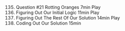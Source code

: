 135. Question #21 Rotting Oranges
     7min
     Play
136. Figuring Out Our Initial Logic
     11min
     Play
137. Figuring Out The Rest Of Our Solution
     14min
     Play
138. Coding Out Our Solution
     15min
